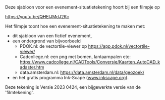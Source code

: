 
Deze sjabloon voor een evenement-situatietekening hoort bij een filmpje op

https://youtu.be/QHEIJMdJ2Kc

Het filmpje toont hoe een evenement-situatietekening te maken met:

- dit sjabloon van een fictief evenement,
- een ondergrond van bijvoorbeeld
    - PDOK.nl: de vectortile-viewer op https://app.pdok.nl/vectortile-viewer/
    - Cadcollege.nl: een png met bomen, lantaarnpalen etc: https://www.cadcollege.nl/CADTools/Conversie/Kaarten_AutoCAD_kadaster.htm
    - data.amsterdam.nl: https://data.amsterdam.nl/data/geozoek/
- en het gratis programma Ink-Scape (www.inkscape.org).

Deze tekening is 
Versie 2023 0424,
een bijgewerkte versie van de 'filmtekening'.


